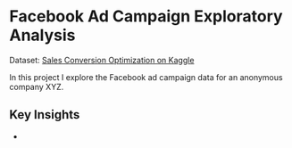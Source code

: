 # Facebook Ad Campaign Exploratory Analysis


Dataset: [Sales Conversion Optimization on Kaggle](https://www.kaggle.com/loveall/clicks-conversion-tracking)

In this project I explore the Facebook ad campaign data for an anonymous company XYZ. 

## Key Insights
*

